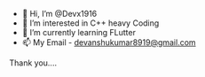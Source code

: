 - 👋 Hi, I’m @Devx1916
- 👀 I’m interested in C++ heavy Coding
- 🌱 I’m currently learning FLutter
- 📫 My Email - devanshukumar8919@gmail.com 

Thank you....

<!---
Devx1916/Devx1916 is a ✨ special ✨ repository because its `README.md` (this file) appears on your GitHub profile.
You can click the Preview link to take a look at your changes.
--->
